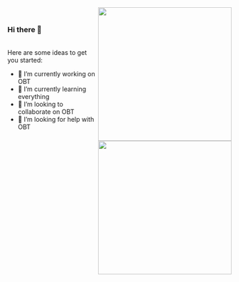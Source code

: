 <img src = "https://github.com/martinetto22/martinetto22/assets/110245293/06acc8c9-d0f2-45cc-80bd-e5aeaf2a749f" style="width:300px;" align="right"/>
<img src="https://github.com/martinetto22/martinetto22/assets/110245293/c41dc257-a92a-4b9e-9cfc-7d24a90da5d1" style="width:300px;" align="right"/>
<br>

### Hi there 👋
<br>
Here are some ideas to get you started:

- 🔭 I’m currently working on OBT
- 🌱 I’m currently learning everything
- 👯 I’m looking to collaborate on OBT
- 🤔 I’m looking for help with OBT

